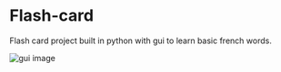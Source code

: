 # Flash-card
Flash card project built in python with gui to learn basic french words.


![gui image](image.png)